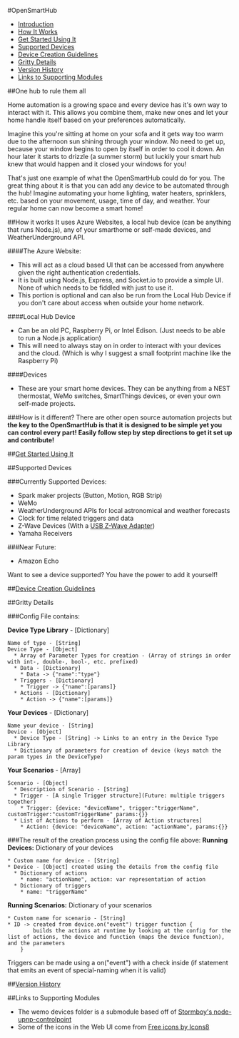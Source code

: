 #OpenSmartHub

* [Introduction](#one-hub-to-rule-them-all)
* [How It Works](#how-it-works)
* [Get Started Using It](GetStartedUsing.md)
* [Supported Devices](#supported-devices)
* [Device Creation Guidelines](DeviceCreationGuidelines.md)
* [Gritty Details](#gritty-details)
* [Version History](VersionHistory.md)
* [Links to Supporting Modules](#links-to-supporting-modules)

##One hub to rule them all

Home automation is a growing space and every device has it's own way to interact with it. This allows you combine them, make new ones and let your home handle itself based on your preferences automatically.

Imagine this you're sitting at home on your sofa and it gets way too warm due to the afternoon sun shining through your window. No need to get up, because your window begins to open by itself in order to cool it down. An hour later it starts to drizzle (a summer storm) but luckily your smart hub knew that would happen and it closed your windows for you!

That's just one example of what the OpenSmartHub could do for you. The great thing about it is that you can add any device to be automated through the hub! Imagine automating your home lighting, water heaters, sprinklers, etc. based on your movement, usage, time of day, and weather. Your regular home can now become a smart home!

##How it works
It uses Azure Websites, a local hub device (can be anything that runs Node.js), any of your smarthome or self-made devices, and WeatherUnderground API.

####The Azure Website:
* This will act as a cloud based UI that can be accessed from anywhere given the right authentication credentials.
* It is built using Node.js, Express, and Socket.io to provide a simple UI. None of which needs to be fiddled with just to use it.
* This portion is optional and can also be run from the Local Hub Device if you don't care about access when outside your home network.

####Local Hub Device
* Can be an old PC, Raspberry Pi, or Intel Edison. (Just needs to be able to run a Node.js application)
* This will need to always stay on in order to interact with your devices and the cloud. (Which is why I suggest a small footprint machine like the Raspberry Pi)

####Devices
* These are your smart home devices. They can be anything from a NEST thermostat, WeMo switches, SmartThings devices, or even your own self-made projects.

###How is it different?
There are other open source automation projects but **the key to the OpenSmartHub is that it is designed to be simple yet you can control every part! Easily follow step by step directions to get it set up and contribute!**

##[Get Started Using It](GetStartedUsing.md)

##Supported Devices

###Currently Supported Devices:
  * Spark maker projects (Button, Motion, RGB Strip)
  * WeMo
  * WeatherUnderground APIs for local astronomical and weather forecasts
  * Clock for time related triggers and data
  * Z-Wave Devices (With a [USB Z-Wave Adapter](http://amzn.to/1AByX3j))
  * Yamaha Receivers

###Near Future:
  * Amazon Echo

Want to see a device supported? You have the power to add it yourself!

##[Device Creation Guidelines](DeviceCreationGuidelines.md)

##Gritty Details

###Config File contains:

  **Device Type Library** - [Dictionary]
    
    Name of type - [String]
    Device Type - [Object]
      * Array of Parameter Types for creation - (Array of strings in order with int-, double-, bool-, etc. prefixed)
      * Data - [Dictionary]
        * Data -> {"name":"type"}
      * Triggers - [Dictionary]
        * Trigger -> {"name":[params]}
      * Actions - [Dictionary]
        * Action -> {"name":[params]}

  **Your Devices** - [Dictionary]
  
    Name your device - [String]
    Device - [Object]
      * Device Type - [String] -> Links to an entry in the Device Type Library
      * Dictionary of parameters for creation of device (keys match the param types in the DeviceType)

  **Your Scenarios** - [Array]

    Scenario - [Object]
      * Description of Scenario - [String]
      * Trigger - [A single Trigger structure](Future: multiple triggers together)
        * Trigger: {device: "deviceName", trigger:"triggerName", customTrigger:"customTriggerName" params:{}}
      * List of Actions to perform - [Array of Action structures]
        * Action: {device: "deviceName", action: "actionName", params:{}}

###The result of the creation process using the config file above:
  **Running Devices:** Dictionary of your devices

    * Custom name for device - [String]
    * Device - [Object] created using the details from the config file
      * Dictionary of actions
        * name: "actionName", action: var representation of action
      * Dictionary of triggers
        * name: "triggerName"

  **Running Scenarios:** Dictionary of your scenarios

    * Custom name for scenario - [String]
    * ID -> created from device.on("event") trigger function {
            builds the actions at runtime by looking at the config for the list of actions, the device and function (maps the device function), and the parameters
        }

Triggers can be made using a on("event") with a check inside (if statement that emits an event of special-naming when it is valid)

##[Version History](VersionHistory.md)

##Links to Supporting Modules

* The wemo devices folder is a submodule based off of [Stormboy's node-upnp-controlpoint](https://github.com/stormboy/node-upnp-controlpoint)
* Some of the icons in the Web UI come from [Free icons by Icons8](https://icons8.com/)
